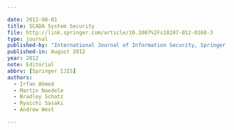 ```yaml
---

date: 2012-08-01
title: SCADA System Security
file: http://link.springer.com/article/10.1007%2Fs10207-012-0168-3
type: journal
published-by: "International Journal of Information Security, Springer, Vol. 11, No. 4"
published-in: August 2012
year: 2012
note: Editorial
abbrv: [Springer IJIS]
authors:
  - Irfan Ahmed
  - Martin Naedele
  - Bradley Schatz
  - Ryoichi Sasaki
  - Andrew West

---
```

